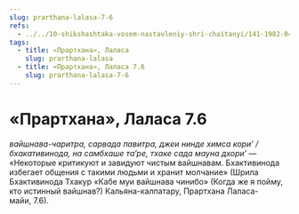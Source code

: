 ```yaml
---
slug: prarthana-lalasa-7-6
refs:
  - ../../10-shikshashtaka-vosem-nastavleniy-shri-chaitanyi/141-1982-04-27-b2-c1-kommentarii-ko-vtoromu-tretemu-i-chetvertomu-stiham-shikshashtaki.md
tags:
  - title: «Прартхана», Лаласа
    slug: prarthana-lalasa
  - title: «Прартхана», Лаласа 7.6
    slug: prarthana-lalasa-7-6
---
```


# «Прартхана», Лаласа 7.6

*вайшнава-чаритра, сарвада павитра, джеи нинде химса кори’ / бхакативинода, на самбхаше та’ре, тхаке сада мауна дхори’* — «Некоторые критикуют и завидуют чистым вайшнавам. Бхактивинода избегает общения с такими людьми и хранит молчание» (Шрила Бхактивинода Тхакур «Кабе муи вайшнава чинибо» (Когда же я пойму, кто истинный вайшнав?) Кальяна-калпатару, Прартхана Лаласа-майи, 7.6).
